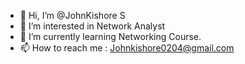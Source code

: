 - 👋 Hi, I’m @JohnKishore S
- 👀 I’m interested in Network Analyst
- 🌱 I’m currently learning Networking Course.
- 📫 How to reach me : Johnkishore0204@gmail.com 

<!---johnjk0204/johnjk0204 is a ✨ special ✨ repository because its `README.md` (this file) appears on your GitHub profile.
You can click the Preview link to take a look at your changes.
--->
